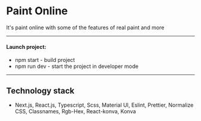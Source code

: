 # Paint Online
It's paint online with some of the features of real paint and more
***
#### Launch project:
- npm start - build project
- npm run dev - start the project in developer mode
***
## Technology stack
- Next.js, React.js, Typescript, Scss, Material UI, Eslint, Prettier, Normalize CSS, Classnames, Rgb-Hex, React-konva, Konva
